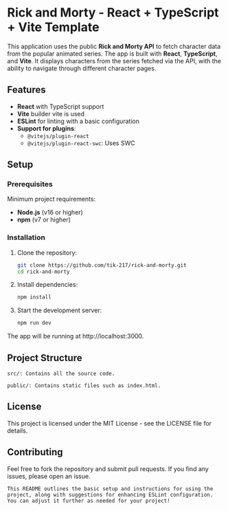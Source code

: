 # Rick and Morty - React + TypeScript + Vite Template

This application uses the public **Rick and Morty API** to fetch character data from the popular animated series. The app is built with **React**, **TypeScript**, and **Vite**. It displays characters from the series fetched via the API, with the ability to navigate through different character pages.


## Features

- **React** with TypeScript support
- **Vite** builder vite is used
- **ESLint** for linting with a basic configuration
- **Support for plugins**:
  - `@vitejs/plugin-react`
  - `@vitejs/plugin-react-swc`: Uses SWC

## Setup

### Prerequisites

Minimum project requirements:

- **Node.js** (v16 or higher)
- **npm** (v7 or higher)

### Installation

1. Clone the repository:

   ```bash
   git clone https://github.com/tik-217/rick-and-morty.git
   cd rick-and-morty

2. Install dependencies:
  
    ```bash
    npm install
    ```

3. Start the development server:
  
    ```bash
    npm run dev
    ```

The app will be running at http://localhost:3000.

## Project Structure

```src/: Contains all the source code.```

```public/: Contains static files such as index.html.```

## License

This project is licensed under the MIT License - see the LICENSE file for details.

## Contributing

Feel free to fork the repository and submit pull requests. If you find any issues, please open an issue.
```
This README outlines the basic setup and instructions for using the project, along with suggestions for enhancing ESLint configuration. You can adjust it further as needed for your project!
```

